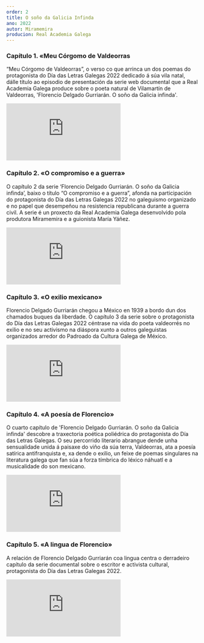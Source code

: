 ```yaml
---
order: 2
title: O soño da Galicia Infinda
ano: 2022
autor: Miramemira
producion: Real Academia Galega
---
```


### Capítulo 1. «Meu Córgomo de Valdeorras

“Meu Córgomo de Valdeorras”, o verso co que arrinca un dos poemas do protagonista do Día das Letras Galegas 2022 dedicado á súa vila natal, dálle título ao episodio de presentación da serie web documental que a Real Academia Galega produce sobre o poeta natural de Vilamartín de Valdeorras, 'Florencio Delgado Gurriarán. O soño da Galicia infinda'.

<iframe src="https://www.youtube.com/embed/onAgZdkqor0?si=UpGYwDF-S-ix0feZ" title="YouTube video player" frameborder="0" allow="accelerometer; autoplay; clipboard-write; encrypted-media; gyroscope; picture-in-picture; web-share" referrerpolicy="strict-origin-when-cross-origin" allowfullscreen></iframe>

### Capítulo 2. «O compromiso e a guerra»

O capítulo 2 da serie ‘Florencio Delgado Gurriarán. O soño da Galicia infinda’, baixo o título “O compromiso e a guerra”, afonda na participación do protagonista do Día das Letras Galegas 2022 no galeguismo organizado e no papel que desempeñou na resistencia republicana durante a guerra civil. A serie é un proxecto da Real Academia Galega desenvolvido pola produtora Miramemira e a guionista María Yáñez.

<iframe src="https://www.youtube.com/embed/QSdoLyscoR0?si=XXH6hrwoDAJt3NHL" title="YouTube video player" frameborder="0" allow="accelerometer; autoplay; clipboard-write; encrypted-media; gyroscope; picture-in-picture; web-share" referrerpolicy="strict-origin-when-cross-origin" allowfullscreen></iframe>

### Capítulo 3. «O exilio mexicano»

Florencio Delgado Gurriarán chegou a México en 1939 a bordo dun dos chamados buques da liberdade. O capítulo 3 da serie sobre o protagonista do Día das Letras Galegas 2022 céntrase na vida do poeta valdeorrés no exilio e no seu activismo na diáspora xunto a outros galeguistas organizados arredor do Padroado da Cultura Galega de México.

<iframe src="https://www.youtube.com/embed/sGqK0tEwaQo?si=P6NOVkmlrcUicxSB" title="YouTube video player" frameborder="0" allow="accelerometer; autoplay; clipboard-write; encrypted-media; gyroscope; picture-in-picture; web-share" referrerpolicy="strict-origin-when-cross-origin" allowfullscreen></iframe>

### Capítulo 4. «A poesía de Florencio»

O cuarto capítulo de 'Florencio Delgado Gurriarán. O soño da Galicia infinda' descobre a traxectoria poética poliédrica do protagonista do Día das Letras Galegas. O seu percorrido literario abrangue dende unha sensualidade unida á paisaxe do viño da súa terra, Valdeorras, ata a poesía satírica antifranquista e, xa dende o exilio, un feixe de poemas singulares na literatura galega que fan súa a forza tímbrica do léxico náhuatl e a musicalidade do son mexicano.

<iframe src="https://www.youtube.com/embed/1XF5vHCg6s0?si=OE_hoBnXYfpZZDwO" title="YouTube video player" frameborder="0" allow="accelerometer; autoplay; clipboard-write; encrypted-media; gyroscope; picture-in-picture; web-share" referrerpolicy="strict-origin-when-cross-origin" allowfullscreen></iframe>

### Capítulo 5. «A lingua de Florencio»

A relación de Florencio Delgado Gurriarán coa lingua centra o derradeiro capítulo da serie documental sobre o escritor e activista cultural, protagonista do Día das Letras Galegas 2022.

<iframe src="https://www.youtube.com/embed/y8bkdtD1bcU?si=8QPfleEiMVXXIL7O" title="YouTube video player" frameborder="0" allow="accelerometer; autoplay; clipboard-write; encrypted-media; gyroscope; picture-in-picture; web-share" referrerpolicy="strict-origin-when-cross-origin" allowfullscreen></iframe>
